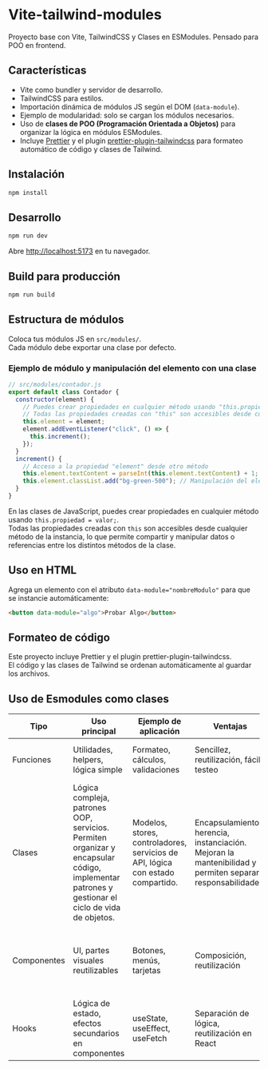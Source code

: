 # Vite-tailwind-modules

Proyecto base con Vite, TailwindCSS y Clases en ESModules. Pensado para POO en frontend.

## Características

- Vite como bundler y servidor de desarrollo.
- TailwindCSS para estilos.
- Importación dinámica de módulos JS según el DOM (`data-module`).
- Ejemplo de modularidad: solo se cargan los módulos necesarios.
- Uso de **clases de POO (Programación Orientada a Objetos)** para organizar la lógica en módulos ESModules.
- Incluye [Prettier](https://prettier.io/) y el plugin [prettier-plugin-tailwindcss](https://github.com/tailwindlabs/prettier-plugin-tailwindcss) para formateo automático de código y clases de Tailwind.

## Instalación

```bash
npm install
```

## Desarrollo

```bash
npm run dev
```

Abre [http://localhost:5173](http://localhost:5173) en tu navegador.

## Build para producción

```bash
npm run build
```

## Estructura de módulos

Coloca tus módulos JS en `src/modules/`.  
Cada módulo debe exportar una clase por defecto.

### Ejemplo de módulo y manipulación del elemento con una clase

```js
// src/modules/contador.js
export default class Contador {
  constructor(element) {
    // Puedes crear propiedades en cualquier método usando "this.propiedad"
    // Todas las propiedades creadas con "this" son accesibles desde cualquier método de la instancia
    this.element = element;
    element.addEventListener("click", () => {
      this.increment();
    });
  }
  increment() {
    // Acceso a la propiedad "element" desde otro método
    this.element.textContent = parseInt(this.element.textContent) + 1;
    this.element.classList.add("bg-green-500"); // Manipulación del elemento: añade una clase de Tailwind
  }
}
```

En las clases de JavaScript, puedes crear propiedades en cualquier método usando `this.propiedad = valor;`.  
Todas las propiedades creadas con `this` son accesibles desde cualquier método de la instancia, lo que permite compartir y manipular datos o referencias entre los distintos métodos de la clase.

## Uso en HTML

Agrega un elemento con el atributo `data-module="nombreModulo"` para que se instancie automáticamente:

```html
<button data-module="algo">Probar Algo</button>
```

## Formateo de código

Este proyecto incluye Prettier y el plugin prettier-plugin-tailwindcss.  
El código y las clases de Tailwind se ordenan automáticamente al guardar los archivos.

## Uso de Esmodules como clases

| Tipo        | Uso principal                                                                                                                                   | Ejemplo de aplicación                                                           | Ventajas                                                                                                  | Desventajas                                                                                      |
| ----------- | ----------------------------------------------------------------------------------------------------------------------------------------------- | ------------------------------------------------------------------------------- | --------------------------------------------------------------------------------------------------------- | ------------------------------------------------------------------------------------------------ |
| Funciones   | Utilidades, helpers, lógica simple                                                                                                              | Formateo, cálculos, validaciones                                                | Sencillez, reutilización, fácil testeo                                                                    | Menos adecuadas para lógica con estado                                                           |
| Clases      | Lógica compleja, patrones OOP, servicios. Permiten organizar y encapsular código, implementar patrones y gestionar el ciclo de vida de objetos. | Modelos, stores, controladores, servicios de API, lógica con estado compartido. | Encapsulamiento, herencia, instanciación. Mejoran la mantenibilidad y permiten separar responsabilidades. | Verbosidad, requieren mayor planificación y pueden aumentar la complejidad si se usan en exceso. |
| Componentes | UI, partes visuales reutilizables                                                                                                               | Botones, menús, tarjetas                                                        | Composición, reutilización                                                                                | Dependen de estructura y ciclo de vida del framework elegido                                     |
| Hooks       | Lógica de estado, efectos secundarios en componentes                                                                                            | useState, useEffect, useFetch                                                   | Separación de lógica, reutilización en React                                                              | Específicos de React, no universales                                                             |
